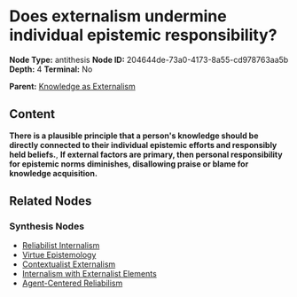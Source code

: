 # Does externalism undermine individual epistemic responsibility?

**Node Type:** antithesis
**Node ID:** 204644de-73a0-4173-8a55-cd978763aa5b
**Depth:** 4
**Terminal:** No

**Parent:** [Knowledge as Externalism](knowledge-as-externalism-synthesis-495eeda3-6440-47f1-bb9a-0edd31288d1e.md)

## Content

**There is a plausible principle that a person's knowledge should be directly connected to their individual epistemic efforts and responsibly held beliefs.**, **If external factors are primary, then personal responsibility for epistemic norms diminishes, disallowing praise or blame for knowledge acquisition.**

## Related Nodes

### Synthesis Nodes

- [Reliabilist Internalism](reliabilist-internalism-synthesis-e1fa8d50-fb28-4d9c-8292-d1c1eba61d9a.md)
- [Virtue Epistemology](virtue-epistemology-synthesis-b25a9077-1ff7-4a78-8819-eb53952fc3ba.md)
- [Contextualist Externalism](contextualist-externalism-synthesis-ff4abf82-e715-43ae-901e-331662d827ff.md)
- [Internalism with Externalist Elements](internalism-with-externalist-elements-synthesis-608d0a7d-cfa7-437c-9c55-e5e2d0b57f3a.md)
- [Agent-Centered Reliabilism](agent-centered-reliabilism-synthesis-1372d6eb-e8da-4984-8c90-5564156e4984.md)
